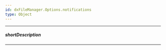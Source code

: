 ```yaml
---
id: dxFileManager.Options.notifications
type: Object
---
```

---
##### shortDescription
<!-- Description goes here -->

---
<!-- Description goes here -->